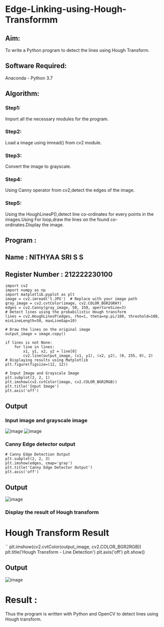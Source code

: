 # Edge-Linking-using-Hough-Transformm
## Aim:
To write a Python program to detect the lines using Hough Transform.

## Software Required:
Anaconda - Python 3.7

## Algorithm:
### Step1:

Import all the necessary modules for the program.
### Step2:

Load a image using imread() from cv2 module.
### Step3:

Convert the image to grayscale.
### Step4:

Using Canny operator from cv2,detect the edges of the image.
### Step5:

Using the HoughLinesP(),detect line co-ordinates for every points in the images.Using For loop,draw the lines on the found co-ordinates.Display the image.
## Program :
##  Name : NITHYAA SRI S S
## Register Number : 212222230100

```
import cv2
import numpy as np
import matplotlib.pyplot as plt
image = cv2.imread('t.JPG')  # Replace with your image path
gray_image = cv2.cvtColor(image, cv2.COLOR_BGR2GRAY)
edges = cv2.Canny(gray_image, 50, 150, apertureSize=3)
# Detect lines using the probabilistic Hough transform
lines = cv2.HoughLinesP(edges, rho=1, theta=np.pi/180, threshold=100, minLineLength=50, maxLineGap=10)

# Draw the lines on the original image
output_image = image.copy()

if lines is not None:
    for line in lines:
        x1, y1, x2, y2 = line[0]
        cv2.line(output_image, (x1, y1), (x2, y2), (0, 255, 0), 2)
# Displaying results using Matplotlib
plt.figure(figsize=(12, 12))

# Input Image and Grayscale Image
plt.subplot(2, 2, 1)
plt.imshow(cv2.cvtColor(image, cv2.COLOR_BGR2RGB))
plt.title('Input Image')
plt.axis('off')

```
## Output
### Input image and grayscale image
![image](https://github.com/user-attachments/assets/ebad8a78-ab3c-47ad-a55f-c51cea493384)
![image](https://github.com/user-attachments/assets/0a35f176-752d-47c8-bd32-fc0868f5a76b)



### Canny Edge detector output
```
# Canny Edge Detection Output
plt.subplot(2, 2, 3)
plt.imshow(edges, cmap='gray')
plt.title('Canny Edge Detector Output')
plt.axis('off')

```
## Output
![image](https://github.com/user-attachments/assets/f3ee1beb-6897-48b8-a441-1f63ae1d3bf6)

### Display the result of Hough transform
# Hough Transform Result
``
plt.imshow(cv2.cvtColor(output_image, cv2.COLOR_BGR2RGB))
plt.title('Hough Transform - Line Detection')
plt.axis('off')
plt.show()

## Output
![image](https://github.com/user-attachments/assets/ffce0abd-0bf5-40d1-bf3d-3b6ff34817fb)

# Result :
Thus the program is written with Python and OpenCV to detect lines using Hough transform.
